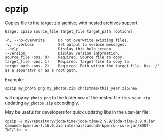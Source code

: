 # cpzip

Copies file to the target zip archive, with nested archives support.

    Usage: cpzip source_file target_file target_path [options]

    -n, --no-overwrite      Do not overwrite existing files.
    -v, --verbose           Set output to verbose messages.
    --help                  Display this help screen.
    --version               Display version information.
    source_file (pos. 0)    Required. Source file to copy.
    target_file (pos. 1)    Required. Target file to copy to.
    target_path (pos. 2)    Required. Path within the target file. Use '/' as a separator or as a root path.

Example:

    cpzip my_photo.png my_photos.zip christmas/this_year.zip/new

will copy `my_photo.png` to the folder `new` of the nested file `this_year.zip` updating `my_photos.zip` accordingly.

May be useful for developers for quick updating libs in the uber-jar file:

    cpzip ~/.m2/repository/joda-time/joda-time/2.9.9/joda-time-2.9.9.jar camunda-bpm-run-7.16.0.zip internal/camunda-bpm-run-core.jar/BOOT-INF/lib -v